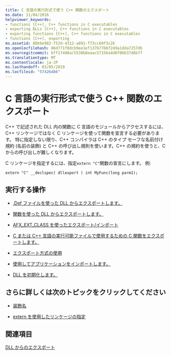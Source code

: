 ```yaml
---
title: C 言語の実行形式で使う C++ 関数のエクスポート
ms.date: 11/04/2016
helpviewer_keywords:
- functions [C++], C++ functions in C executables
- exporting DLLs [C++], C++ functions in C executables
- exporting functions [C++], C++ functions in C executables
- functions [C++], exporting
ms.assetid: 80b9e982-f52d-4312-a891-f73cc69f3c2b
ms.openlocfilehash: 86d771f8dcb9ee1ef137b7766f249a1dda7257db
ms.sourcegitcommit: bff17488ac5538b8eaac57156a4d6f06b37d6b7f
ms.translationtype: MT
ms.contentlocale: ja-JP
ms.lasthandoff: 03/05/2019
ms.locfileid: "57426486"
---
```

# <a name="exporting-c-functions-for-use-in-c-language-executables"></a>C 言語の実行形式で使う C++ 関数のエクスポート

C++ で記述された DLL 内の関数に C 言語のモジュールからアクセスするには、C++ リンケージではなく C リンケージを使って関数を宣言する必要があります。 特に指定しない限り、C++ コンパイラは C++ のタイプ セーフな名前付け規約 (名前の装飾) と C++ の呼び出し規則を使います。C++ の規約を使うと、C からの呼び出しが難しくなります。

C リンケージを指定するには、指定`extern "C"`関数の宣言にします。 例:

```
extern "C" __declspec( dllexport ) int MyFunc(long parm1);
```

## <a name="what-do-you-want-to-do"></a>実行する操作

- [.Def ファイルを使った DLL からエクスポートします。](../build/exporting-from-a-dll-using-def-files.md)

- [関数を使った DLL からエクスポートします。](../build/exporting-from-a-dll-using-declspec-dllexport.md)

- [AFX_EXT_CLASS を使ったエクスポート/インポート](../build/exporting-and-importing-using-afx-ext-class.md)

- [C または C++ 言語の実行可能ファイルで使用するための C 関数をエクスポートします。](../build/exporting-c-functions-for-use-in-c-or-cpp-language-executables.md)

- [エクスポート方式の使用](../build/determining-which-exporting-method-to-use.md)

- [使用してアプリケーションをインポートします。](../build/importing-into-an-application-using-declspec-dllimport.md)

- [DLL を初期化します。](../build/run-time-library-behavior.md#initializing-a-dll)

## <a name="what-do-you-want-to-know-more-about"></a>さらに詳しくは次のトピックをクリックしてください

- [装飾名](../build/reference/decorated-names.md)

- [extern を使用したリンケージの指定](../cpp/using-extern-to-specify-linkage.md)

## <a name="see-also"></a>関連項目

[DLL からのエクスポート](../build/exporting-from-a-dll.md)
